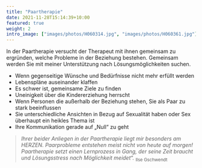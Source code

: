 ```yaml
---
title: "Paartherapie"
date: 2021-11-28T15:14:39+10:00
featured: true
weight: 2
intro_image: ["images/photos/H060314.jpg", "images/photos/H060361.jpg"]
---
```

In der Paartherapie versucht der Therapeut mit ihnen gemeinsam zu ergründen, welche Probleme in der Beziehung bestehen. Gemeinsam werden Sie mit meiner Unterstützung nach Lösungsmöglichkeiten suchen.

* Wenn gegenseitige Wünsche und Bedürfnisse nicht mehr erfüllt werden
* Lebenspläne auseinander klaffen
* Es schwer ist, gemeinsame Ziele zu finden
* Uneinigkeit über die Kindererziehung herrscht
* Wenn Personen die außerhalb der Beziehung stehen, Sie als Paar zu stark beeinflussen
* Sie unterschiedliche Ansichten in Bezug auf Sexualität haben oder Sex überhaupt ein heikles Thema ist
* Ihre Kommunikation gerade auf „Null“ zu geht

>*Ihrer beider Anliegen in der Paartherapie liegt mir besonders am HERZEN. Paarprobleme entstehen meist nicht von heute auf morgen! Paartherapie setzt einen Lernprozess in Gang, der seine Zeit braucht und Lösungsstress nach Möglichkeit meidet“.* <sub>Ilse Gschwendt<sub>